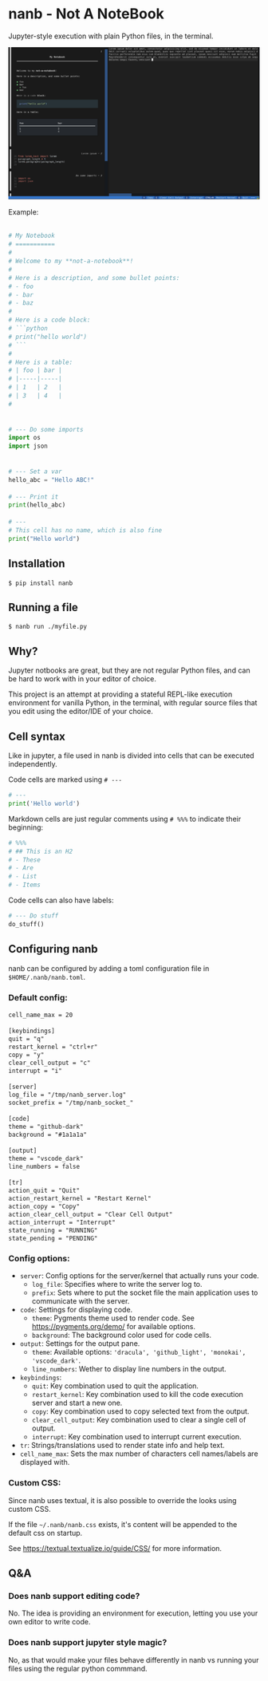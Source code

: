 nanb - Not A NoteBook
=====================

Jupyter-style execution with plain Python files, in the terminal.

![screenshot](https://github.com/enotodden/nanb/blob/e9a553cca8a0411120ac13cb036b82c27c473723/nanb_screenshot.png)

Example:

```python

# My Notebook
# ===========
#
# Welcome to my **not-a-notebook**!
#
# Here is a description, and some bullet points:
# - foo
# - bar
# - baz
#
# Here is a code block:
# ```python
# print("hello world")
# ```
#
# Here is a table:
# | foo | bar |
# |-----|-----|
# | 1   | 2   |
# | 3   | 4   |
#


# --- Do some imports
import os
import json


# --- Set a var
hello_abc = "Hello ABC!"

# --- Print it
print(hello_abc)

# ---
# This cell has no name, which is also fine
print("Hello world")
```

## Installation

```shell
$ pip install nanb
```


## Running a file

```shell
$ nanb run ./myfile.py
```

## Why?

Jupyter notbooks are great, but they are not regular Python files, and can be hard to work with in your editor of choice.

This project is an attempt at providing a stateful REPL-like execution environment for vanilla Python,
in the terminal, with regular source files that you edit using the editor/IDE of your choice.

## Cell syntax

Like in jupyter, a file used in nanb is divided into cells that can be executed independently.

Code cells are marked using `# ---`
```python
# ---
print('Hello world')
```

Markdown cells are just regular comments using `# %%%` to indicate their beginning:
```python
# %%%
# ## This is an H2 
# - These
# - Are 
# - List 
# - Items
```

Code cells can also have labels:

```python
# --- Do stuff
do_stuff()
```

## Configuring nanb

nanb can be configured by adding a toml configuration file in `$HOME/.nanb/nanb.toml`.

### Default config:

```
cell_name_max = 20

[keybindings]
quit = "q"
restart_kernel = "ctrl+r"
copy = "y"
clear_cell_output = "c"
interrupt = "i"

[server]
log_file = "/tmp/nanb_server.log"
socket_prefix = "/tmp/nanb_socket_"

[code]
theme = "github-dark"
background = "#1a1a1a"

[output]
theme = "vscode_dark"
line_numbers = false

[tr]
action_quit = "Quit"
action_restart_kernel = "Restart Kernel"
action_copy = "Copy"
action_clear_cell_output = "Clear Cell Output"
action_interrupt = "Interrupt"
state_running = "RUNNING"
state_pending = "PENDING"
```


### Config options:

- `server`: Config options for the server/kernel that actually runs your code.
    - `log_file`: Specifies where to write the server log to.
    - `prefix`: Sets where to put the socket file the main application uses to communicate with the server.
- `code`: Settings for displaying code.
    - `theme`: Pygments theme used to render code. See https://pygments.org/demo/ for available options.
    - `background`: The background color used for code cells.
- `output`: Settings for the output pane.
    - `theme`: Available options: `'dracula', 'github_light', 'monokai', 'vscode_dark'`.
    - `line_numbers`: Wether to display line numbers in the output.
- `keybindings`:
    - `quit`: Key combination used to quit the application.
    - `restart_kernel`: Key combination used to kill the code execution server and start a new one.
    - `copy`: Key combination used to copy selected text from the output.
    - `clear_cell_output`: Key combination used to clear a single cell of output.
    - `interrupt`: Key combination used to interrupt current execution.
- `tr`: Strings/translations used to render state info and help text.
- `cell_name_max`: Sets the max number of characters cell names/labels are displayed with.


### Custom CSS:
Since nanb uses textual, it is also possible to override the looks using custom CSS.

If the file `~/.nanb/nanb.css` exists, it's content will be appended to the default css on startup.

See https://textual.textualize.io/guide/CSS/ for more information.



## Q&A

### Does nanb support editing code?

No. The idea is providing an environment for execution, letting you use your own editor to write code.

### Does nanb support jupyter style magic?

No, as that would make your files behave differently in nanb vs running your files using the regular python commmand.
